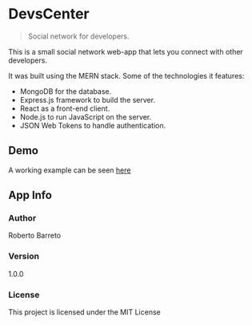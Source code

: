 # DevsCenter

> Social network for developers.

This is a small social network web-app that lets you connect with other developers.

It was built using the MERN stack. Some of the technologies it features:

- MongoDB for the database.
- Express.js framework to build the server.
- React as a front-end client.
- Node.js to run JavaScript on the server.
- JSON Web Tokens to handle authentication.

## Demo

A working example can be seen [here](https://devscenter-rb.herokuapp.com)

## App Info

### Author

Roberto Barreto

### Version

1.0.0

### License

This project is licensed under the MIT License
